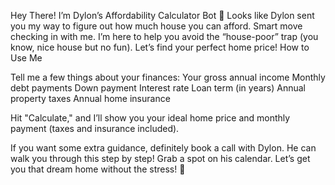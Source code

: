 Hey There! I’m Dylon’s Affordability Calculator Bot 🤖
Looks like Dylon sent you my way to figure out how much house you can afford. Smart move checking in with me. I’m here to help you avoid the “house-poor” trap (you know, nice house but no fun). Let’s find your perfect home price!
How to Use Me

Tell me a few things about your finances:
Your gross annual income
Monthly debt payments
Down payment
Interest rate
Loan term (in years)
Annual property taxes
Annual home insurance

Hit "Calculate," and I’ll show you your ideal home price and monthly payment (taxes and insurance included).

If you want some extra guidance, definitely book a call with Dylon. He can walk you through this step by step! Grab a spot on his calendar.
Let’s get you that dream home without the stress! 🏡
